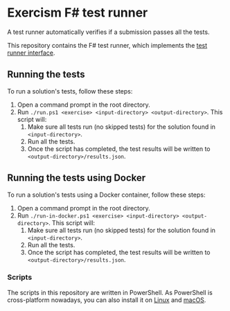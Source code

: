 # Exercism F# test runner

A test runner automatically verifies if a submission passes all the tests.

This repository contains the F# test runner, which implements the [test runner interface][test-runner-interface].

## Running the tests

To run a solution's tests, follow these steps:

1. Open a command prompt in the root directory.
1. Run `./run.ps1 <exercise> <input-directory> <output-directory>`. This script will:
   1. Make sure all tests run (no skipped tests) for the solution found in `<input-directory>`.
   1. Run all the tests.
   1. Once the script has completed, the test results will be written to `<output-directory>/results.json`.

## Running the tests using Docker

To run a solution's tests using a Docker container, follow these steps:

1. Open a command prompt in the root directory.
1. Run `./run-in-docker.ps1 <exercise> <input-directory> <output-directory>`. This script will:
   1. Make sure all tests run (no skipped tests) for the solution found in `<input-directory>`.
   1. Run all the tests.
   1. Once the script has completed, the test results will be written to `<output-directory>/results.json`.

### Scripts

The scripts in this repository are written in PowerShell. As PowerShell is cross-platform nowadays, you can also install it on [Linux](https://docs.microsoft.com/en-us/powershell/scripting/install/installing-powershell-core-on-linux?view=powershell-6) and [macOS](https://docs.microsoft.com/en-us/powershell/scripting/install/installing-powershell-core-on-macos?view=powershell-6).

[test-runner-interface]: https://github.com/exercism/automated-tests/blob/master/docs/interface.md
